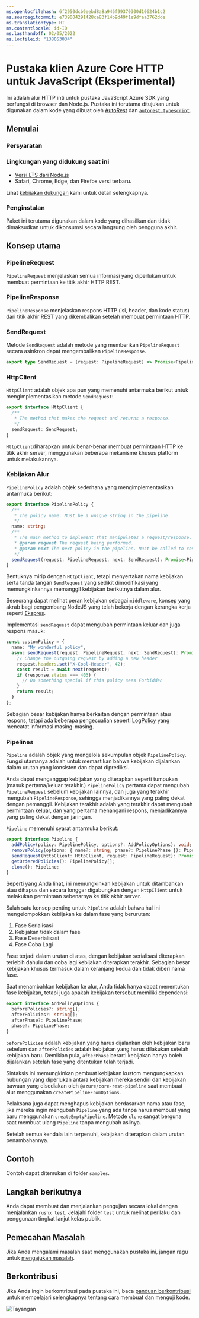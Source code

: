 ```yaml
---
ms.openlocfilehash: 6f2950dcb9eebd8a8a946f99370300d10624b1c2
ms.sourcegitcommit: e739004291428ce83f14b9d49f1e9dfaa3762dde
ms.translationtype: HT
ms.contentlocale: id-ID
ms.lasthandoff: 02/05/2022
ms.locfileid: "138053034"
---
```

# <a name="azure-core-http-client-library-for-javascript-experimental"></a>Pustaka klien Azure Core HTTP untuk JavaScript (Eksperimental)

Ini adalah alur HTTP inti untuk pustaka JavaScript Azure SDK yang berfungsi di browser dan Node.js. Pustaka ini terutama ditujukan untuk digunakan dalam kode yang dibuat oleh [AutoRest](https://github.com/Azure/Autorest) dan [`autorest.typescript`](https://github.com/Azure/autorest.typescript).

## <a name="getting-started"></a>Memulai

### <a name="requirements"></a>Persyaratan

### <a name="currently-supported-environments"></a>Lingkungan yang didukung saat ini

- [Versi LTS dari Node.js](https://nodejs.org/about/releases/)
- Safari, Chrome, Edge, dan Firefox versi terbaru.

Lihat [kebijakan dukungan](https://github.com/Azure/azure-sdk-for-js/blob/main/SUPPORT.md) kami untuk detail selengkapnya.

### <a name="installation"></a>Penginstalan

Paket ini terutama digunakan dalam kode yang dihasilkan dan tidak dimaksudkan untuk dikonsumsi secara langsung oleh pengguna akhir.

## <a name="key-concepts"></a>Konsep utama

### <a name="pipelinerequest"></a>PipelineRequest

`PipelineRequest` menjelaskan semua informasi yang diperlukan untuk membuat permintaan ke titik akhir HTTP REST.

### <a name="pipelineresponse"></a>PipelineResponse

`PipelineResponse` menjelaskan respons HTTP (isi, header, dan kode status) dari titik akhir REST yang dikembalikan setelah membuat permintaan HTTP.

### <a name="sendrequest"></a>SendRequest

Metode `SendRequest` adalah metode yang memberikan `PipelineRequest` secara asinkron dapat mengembalikan `PipelineResponse`.

```ts
export type SendRequest = (request: PipelineRequest) => Promise<PipelineResponse>;
```

### <a name="httpclient"></a>HttpClient

`HttpClient` adalah objek apa pun yang memenuhi antarmuka berikut untuk mengimplementasikan metode `SendRequest`:

```ts
export interface HttpClient {
  /**
   * The method that makes the request and returns a response.
   */
  sendRequest: SendRequest;
}
```

`HttpClient`diharapkan untuk benar-benar membuat permintaan HTTP ke titik akhir server, menggunakan beberapa mekanisme khusus platform untuk melakukannya.

### <a name="pipeline-policies"></a>Kebijakan Alur

`PipelinePolicy` adalah objek sederhana yang mengimplementasikan antarmuka berikut:

```ts
export interface PipelinePolicy {
  /**
   * The policy name. Must be a unique string in the pipeline.
   */
  name: string;
  /**
   * The main method to implement that manipulates a request/response.
   * @param request The request being performed.
   * @param next The next policy in the pipeline. Must be called to continue the pipeline.
   */
  sendRequest(request: PipelineRequest, next: SendRequest): Promise<PipelineResponse>;
}
```

Bentuknya mirip dengan `HttpClient`, tetapi menyertakan nama kebijakan serta tanda tangan `SendRequest` yang sedikit dimodifikasi yang memungkinkannya memanggil kebijakan berikutnya dalam alur.

Seseorang dapat melihat peran kebijakan sebagai `middleware`, konsep yang akrab bagi pengembang NodeJS yang telah bekerja dengan kerangka kerja seperti [Ekspres](https://expressjs.com/).

Implementasi `sendRequest` dapat mengubah permintaan keluar dan juga respons masuk:

```ts
const customPolicy = {
  name: "My wonderful policy",
  async sendRequest(request: PipelineRequest, next: SendRequest): Promise<PipelineResponse> {
    // Change the outgoing request by adding a new header
    request.headers.set("X-Cool-Header", 42);
    const result = await next(request);
    if (response.status === 403) {
      // Do something special if this policy sees Forbidden
    }
    return result;
  }
};
```

Sebagian besar kebijakan hanya berkaitan dengan permintaan atau respons, tetapi ada beberapa pengecualian seperti [LogPolicy](https://github.com/Azure/azure-sdk-for-js/blob/main/sdk/core/core-rest-pipeline/src/policies/logPolicy.ts) yang mencatat informasi masing-masing.

### <a name="pipelines"></a>Pipelines

`Pipeline` adalah objek yang mengelola sekumpulan objek `PipelinePolicy`. Fungsi utamanya adalah untuk memastikan bahwa kebijakan dijalankan dalam urutan yang konsisten dan dapat diprediksi.

Anda dapat menganggap kebijakan yang diterapkan seperti tumpukan (masuk pertama/keluar terakhir.) `PipelinePolicy` pertama dapat mengubah `PipelineRequest` sebelum kebijakan lainnya, dan juga yang terakhir mengubah `PipelineResponse`, sehingga menjadikannya yang paling dekat dengan pemanggil. Kebijakan terakhir adalah yang terakhir dapat mengubah permintaan keluar, dan yang pertama menangani respons, menjadikannya yang paling dekat dengan jaringan.

`Pipeline` memenuhi syarat antarmuka berikut:

```ts
export interface Pipeline {
  addPolicy(policy: PipelinePolicy, options?: AddPolicyOptions): void;
  removePolicy(options: { name?: string; phase?: PipelinePhase }): PipelinePolicy[];
  sendRequest(httpClient: HttpClient, request: PipelineRequest): Promise<PipelineResponse>;
  getOrderedPolicies(): PipelinePolicy[];
  clone(): Pipeline;
}
```

Seperti yang Anda lihat, ini memungkinkan kebijakan untuk ditambahkan atau dihapus dan secara longgar digabungkan dengan `HttpClient` untuk melakukan permintaan sebenarnya ke titik akhir server.

Salah satu konsep penting untuk `Pipeline` adalah bahwa hal ini mengelompokkan kebijakan ke dalam fase yang berurutan:

1. Fase Serialisasi
2. Kebijakan tidak dalam fase
3. Fase Deserialisasi
4. Fase Coba Lagi

Fase terjadi dalam urutan di atas, dengan kebijakan serialisasi diterapkan terlebih dahulu dan coba lagi kebijakan diterapkan terakhir. Sebagian besar kebijakan khusus termasuk dalam keranjang kedua dan tidak diberi nama fase.

Saat menambahkan kebijakan ke alur, Anda tidak hanya dapat menentukan fase kebijakan, tetapi juga apakah kebijakan tersebut memiliki dependensi:

```ts
export interface AddPolicyOptions {
  beforePolicies?: string[];
  afterPolicies?: string[];
  afterPhase?: PipelinePhase;
  phase?: PipelinePhase;
}
```

`beforePolicies` adalah kebijakan yang harus dijalankan oleh kebijakan baru sebelum dan `afterPolicies` adalah kebijakan yang harus dilakukan setelah kebijakan baru. Demikian pula, `afterPhase` berarti kebijakan hanya boleh dijalankan setelah fase yang ditentukan telah terjadi.

Sintaksis ini memungkinkan pembuat kebijakan kustom mengungkapkan hubungan yang diperlukan antara kebijakan mereka sendiri dan kebijakan bawaan yang disediakan oleh `@azure/core-rest-pipeline` saat membuat alur menggunakan `createPipelineFromOptions`.

Pelaksana juga dapat menghapus kebijakan berdasarkan nama atau fase, jika mereka ingin mengubah `Pipeline` yang ada tanpa harus membuat yang baru menggunakan `createEmptyPipeline`. Metode `clone` sangat berguna saat membuat ulang `Pipeline` tanpa mengubah aslinya.

Setelah semua kendala lain terpenuhi, kebijakan diterapkan dalam urutan penambahannya.

## <a name="examples"></a>Contoh

Contoh dapat ditemukan di folder `samples`.

## <a name="next-steps"></a>Langkah berikutnya

Anda dapat membuat dan menjalankan pengujian secara lokal dengan menjalankan `rushx test`. Jelajahi folder `test` untuk melihat perilaku dan penggunaan tingkat lanjut kelas publik.

## <a name="troubleshooting"></a>Pemecahan Masalah

Jika Anda mengalami masalah saat menggunakan pustaka ini, jangan ragu untuk [mengajukan masalah](https://github.com/Azure/azure-sdk-for-js/issues/new).

## <a name="contributing"></a>Berkontribusi

Jika Anda ingin berkontribusi pada pustaka ini, baca [panduan berkontribusi](https://github.com/Azure/azure-sdk-for-js/blob/main/CONTRIBUTING.md) untuk mempelajari selengkapnya tentang cara membuat dan menguji kode.

![Tayangan](https://azure-sdk-impressions.azurewebsites.net/api/impressions/azure-sdk-for-js%2Fsdk%2Fcore%2Fcore-rest-pipeline%2FREADME.png)
